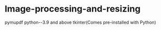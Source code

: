 # Image-processing-and-resizing
pymupdf
python--3.9 and above
tkinter(Comes pre-installed with Python)
